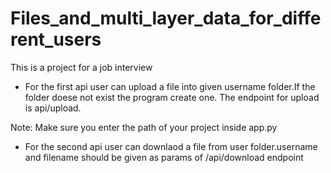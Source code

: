 # Files_and_multi_layer_data_for_different_users
This is a project for a job interview

* For the first api user can upload a file into given username folder.If the folder doese not exist the program create one. The endpoint for upload is api/upload.

Note: Make sure you enter the path of your project inside app.py

* For the second api user can downlaod a file from user folder.username and filename should be given as params of /api/download endpoint
